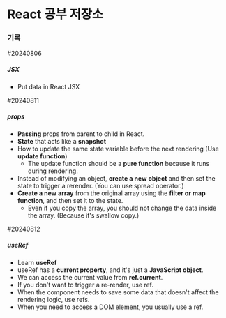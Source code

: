 # React 공부 저장소

### 기록

#20240806

##### JSX

- Put data in React JSX

#20240811

##### props

- **Passing** props from parent to child in React.
- **State** that acts like a **snapshot**
- How to update the same state variable before the next rendering (Use **update function**)
  - The update function should be a **pure function** because it runs during rendering.
- Instead of modifying an object, **create a new object** and then set the state to trigger a rerender. (You can use spread operator.)
- **Create a new array** from the original array using the **filter or map function**, and then set it to the state.
  - Even if you copy the array, you should not change the data inside the array. (Because it's swallow copy.)

#20240812

##### useRef

- Learn **useRef**
- useRef has a **current property**, and it's just a **JavaScript object**.
- We can access the current value from **ref.current**.
- If you don't want to trigger a re-render, use ref.
- When the component needs to save some data that doesn't affect the rendering logic, use refs.
- When you need to access a DOM element, you usually use a ref.
